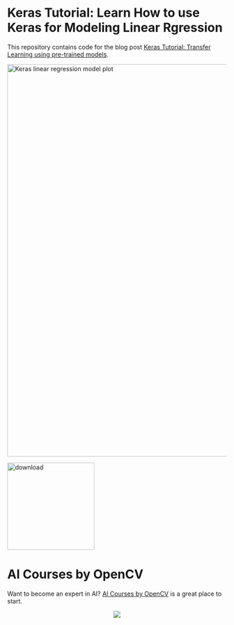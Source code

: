 # Keras Tutorial: Learn How to use Keras for Modeling Linear Rgression
This repository contains code for the blog post [Keras Tutorial: Transfer Learning using pre-trained models](https://learnopencv.com/learn-how-to-use-keras-for-modeling-linear-regression/).

<img src="https://learnopencv.com/wp-content/uploads/2023/01/keras-linear-regression-model-plot.png" alt="Keras linear regression model plot" width="900">

[<img src="https://learnopencv.com/wp-content/uploads/2022/07/download-button-e1657285155454.png" alt="download" width="200">](https://www.dropbox.com/scl/fo/82jb6vb3twfbymy8ccqse/h?dl=0&rlkey=yaspqkvny9p2d6x2n72mvs737)


# AI Courses by OpenCV

Want to become an expert in AI? [AI Courses by OpenCV](https://opencv.org/courses/) is a great place to start. 

<a href="https://opencv.org/courses/">
<p align="center"> 
<img src="https://learnopencv.com/wp-content/uploads/2023/01/AI-Courses-By-OpenCV-Github.png">
</p>
</a>
